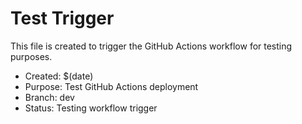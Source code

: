 # Test Trigger

This file is created to trigger the GitHub Actions workflow for testing purposes.

- Created: $(date)
- Purpose: Test GitHub Actions deployment
- Branch: dev
- Status: Testing workflow trigger
